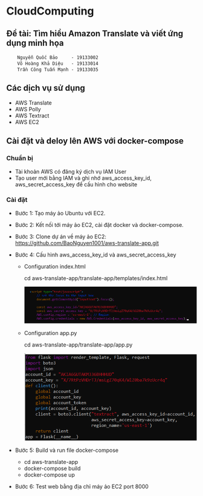 # CloudComputing

## Đề tài: Tìm hiểu Amazon Translate và viết ứng dụng minh họa

        Nguyễn Quốc Bảo     - 19133002
        Võ Hoàng Khả Diệu   - 19133014
        Trần Công Tuấn Mạnh - 19133035

## Các dịch vụ sử dụng

- AWS Translate
- AWS Polly
- AWS Textract
- AWS EC2

## Cài đặt và deloy lên AWS với docker-compose

### Chuẩn bị

- Tài khoản AWS có đăng ký dịch vụ IAM User
- Tạo user mới bằng IAM và ghi nhớ aws_access_key_id, aws_secret_access_key để cấu hình cho website

### Cài đặt

- Bước 1: Tạo máy ảo Ubuntu với EC2.

- Bước 2: Kết nối tới máy ảo EC2, cài đặt docker và docker-compose.

- Bước 3: Clone dự án về máy ảo EC2: https://github.com/BaoNguyen1001/aws-translate-app.git

- Bước 4: Cấu hình aws_access_key_id và aws_secret_access_key

  - Configuration index.html
    
    cd aws-translate-app/translate-app/templates/index.html

    ![](aws-translate-app/translate-app/assets/config_index.png)

  - Configuration app.py

    cd aws-translate-app/translate-app/app.py

    ![](aws-translate-app/translate-app/assets/config_app.png)

- Bước 5: Build và run file docker-compose
  + cd aws-translate-app
  + docker-compose build
  + docker-compose up

- Bước 6: Test web bằng địa chỉ máy ảo EC2 port 8000
